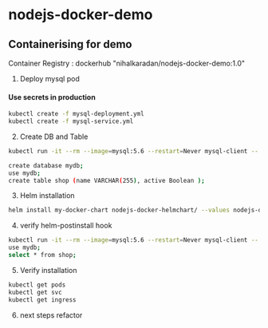 # nodejs-docker-demo
## Containerising for demo
Container Registry : dockerhub "nihalkaradan/nodejs-docker-demo:1.0"

1. Deploy mysql pod 
#### Use secrets in production
```bash
kubectl create -f mysql-deployment.yml
kubectl create -f mysql-service.yml
```
2. Create DB and Table

```bash
kubectl run -it --rm --image=mysql:5.6 --restart=Never mysql-client -- mysql -h mysql -ppassword

create database mydb;
use mydb;
create table shop (name VARCHAR(255), active Boolean );
```

3. Helm installation
```bash
helm install my-docker-chart nodejs-docker-helmchart/ --values nodejs-docker-helmchart/values.yaml 
```
4. verify helm-postinstall hook
```bash
kubectl run -it --rm --image=mysql:5.6 --restart=Never mysql-client -- mysql -h mysql -ppassword
use mydb;
select * from shop;
```
5. Verify installation

```bash
kubectl get pods
kubectl get svc 
kubectl get ingress
```
6. next steps refactor
